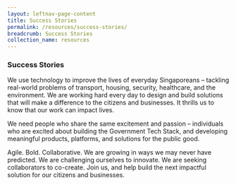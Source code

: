 ```yaml
---
layout: leftnav-page-content
title: Success Stories
permalink: /resources/success-stories/
breadcrumb: Success Stories
collection_name: resources
---
```

<h3>Success Stories</h3>

<p>We use technology to improve the lives of everyday Singaporeans – tackling real-world problems of transport, housing, security, healthcare, and the environment. We are working hard every day to design and build solutions that will make a difference to the citizens and businesses. It thrills us to know that our work can impact lives.</p>

<p>We need people who share the same excitement and passion – individuals who are excited about building the Government Tech Stack, and developing meaningful products, platforms, and solutions for the public good.</p>

<p>Agile. Bold. Collaborative. We are growing in ways we may never have predicted. We are challenging ourselves to innovate. We are seeking collaborators to co-create. Join us, and help build the next impactful solution for our citizens and businesses.</p>

